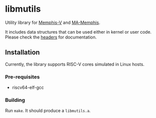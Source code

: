 # libmutils

Utility library for [Memphis-V](https://github.com/gaph-pucrs/Memphis-5) and [MA-Memphis](https://github.com/gaph-pucrs/MA-Memphis).

It includes data structures that can be used either in kernel or user code.
Please check the [headers](src/include) for documentation.

## Installation

Currently, the library supports RISC-V cores simulated in Linux hosts.

### Pre-requisites

* riscv64-elf-gcc

### Building

Run `make`.
It should produce a `libmutils.a`.

